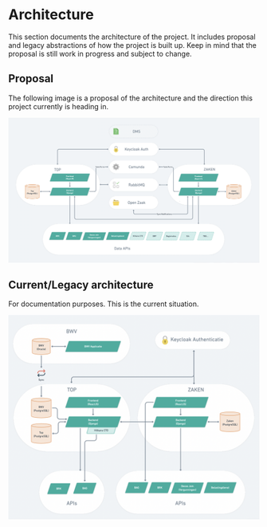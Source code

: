 # Architecture
This section documents the architecture of the project. It includes proposal and legacy abstractions of how the project is built up. Keep in mind that the proposal is still work in progress and subject to change.

## Proposal
The following image is a proposal of the architecture and the direction this project currently is heading in.

![Voorstel Architectuur](https://github.com/Amsterdam/zaken-backend/blob/documentatie/docs/architecture_proposal.png)

## Current/Legacy architecture
For documentation purposes. This is the current situation.

![Oude Architectuur](https://github.com/Amsterdam/zaken-backend/blob/documentatie/docs/architecture_legacy.png)
